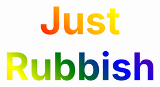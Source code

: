 <h1 align="center">
  <span style="font-size: 100px; background: linear-gradient(45deg, red, orange, yellow, green, blue, purple); -webkit-background-clip: text; color: transparent;">
    Just Rubbish
  </span>
</h1>